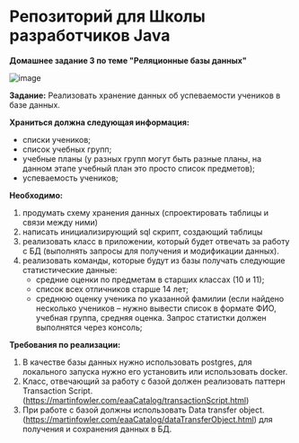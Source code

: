# Репозиторий для Школы разработчиков Java
**Домашнее задание 3 по теме "Реляционные базы данных"**

![image](https://github.com/AirSunday/LearnJava/assets/42736248/61c9f975-33a9-463e-8add-9c9718b26871)

**Задание:**
Реализовать хранение данных об успеваемости учеников в базе данных.

**Храниться должна следующая информация:**
- списки учеников;
- список учебных групп;
- учебные планы (у разных групп могут быть разные планы, на данном этапе учебный план это просто список предметов);
- успеваемость учеников;


**Необходимо:**
1) продумать схему хранения данных (спроектировать таблицы и связи между ними)
2) написать инициализирующий sql скрипт, создающий таблицы
3) реализовать класс в приложении, который будет отвечать за работу с БД (выполнять запросы для получения и модификации данных).
4) реализовать команды, которые будут из базы получать следующие статистические данные:
   - средние оценки по предметам в старших классах (10 и 11);
   - список всех отличников старше 14 лет;
   - среднюю оценку ученика по указанной фамилии (если найдено несколько учеников – нужно вывести список в формате ФИО, учебная группа, средняя оценка.
   Запрос статистки должен выполнятся через консоль;

**Требования по реализации:**
1. В качестве базы данных нужно использовать postgres, для локального запуска нужно его установить или использовать docker.
2. Класс, отвечающий за работу с базой должен реализовать паттерн Transaction Script. (https://martinfowler.com/eaaCatalog/transactionScript.html)
3. При работе с базой должны использовать Data transfer object. (https://martinfowler.com/eaaCatalog/dataTransferObject.html)
   для получения и сохранения данных в БД.
